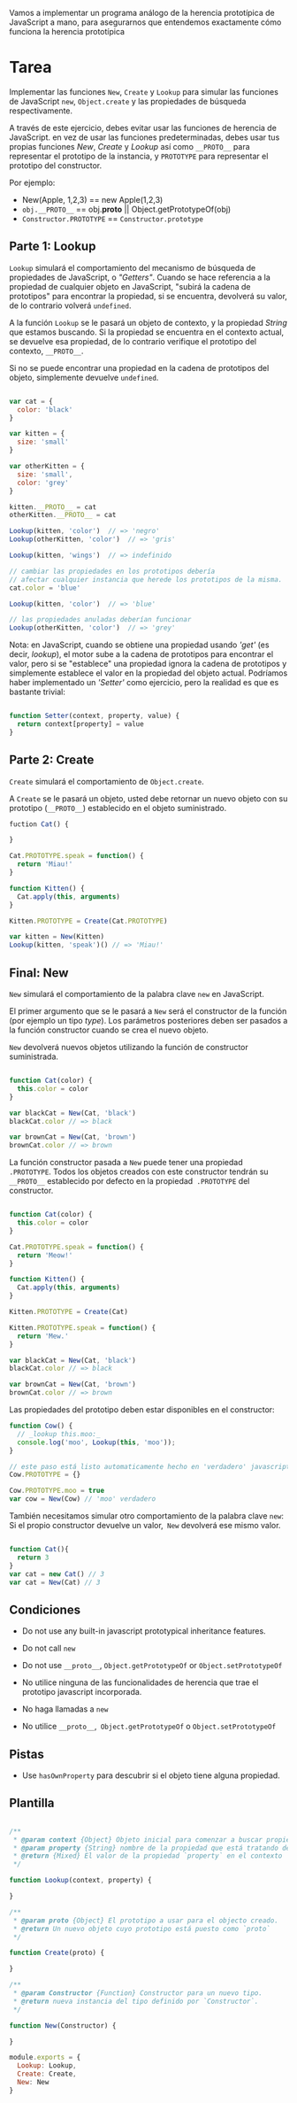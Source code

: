 
Vamos a implementar un programa análogo de la herencia prototípica de JavaScript a mano, para asegurarnos que entendemos exactamente cómo funciona la herencia prototípica

# Tarea

Implementar las funciones `New`, `Create` y `Lookup` para simular las funciones de JavaScript `new`, `Object.create` y las propiedades de búsqueda respectivamente.

A través de este ejercicio, debes evitar usar las funciones de herencia de JavaScript.  en vez de usar las funciones predeterminadas, debes usar tus propias  funciones _New_, _Create_ y _Lookup_ así como `__PROTO__` para representar el prototipo de la instancia, y `PROTOTYPE` para representar el prototipo del constructor.

Por ejemplo:

* New(Apple, 1,2,3) == new Apple(1,2,3)
* `obj.__PROTO__` == obj.__proto__ || Object.getPrototypeOf(obj)
* `Constructor.PROTOTYPE` == `Constructor.prototype`

## Parte 1: Lookup

`Lookup` simulará el comportamiento del mecanismo de búsqueda de propiedades de JavaScript, o _"Getters"_. Cuando se hace referencia a la propiedad de cualquier objeto en JavaScript, "subirá la cadena de prototipos" para encontrar la propiedad, si se encuentra, devolverá su valor, de lo contrario volverá `undefined`.

A la función `Lookup` se le pasará un objeto de contexto, y la propiedad _String_ que estamos buscando. Si la propiedad se encuentra en el contexto actual, se devuelve esa propiedad, de lo contrario verifique el prototipo del contexto, `__PROTO__`.

Si no se puede encontrar una propiedad en la cadena de prototipos del objeto, simplemente devuelve `undefined`.

```js

var cat = {
  color: 'black'
}

var kitten = {
  size: 'small'
}

var otherKitten = {
  size: 'small',
  color: 'grey'
}

kitten.__PROTO__ = cat
otherKitten.__PROTO__ = cat

Lookup(kitten, 'color')  // => 'negro'
Lookup(otherKitten, 'color')  // => 'gris'

Lookup(kitten, 'wings')  // => indefinido

// cambiar las propiedades en los prototipos debería
// afectar cualquier instancia que herede los prototipos de la misma.
cat.color = 'blue'

Lookup(kitten, 'color')  // => 'blue'

// las propiedades anuladas deberían funcionar
Lookup(otherKitten, 'color')  // => 'grey'

```
Nota: en JavaScript, cuando se obtiene una propiedad usando _'get'_ (es decir, _lookup_), el motor sube a la cadena de prototipos para encontrar el valor, pero si se "establece" una propiedad ignora la cadena de prototipos y simplemente establece el valor en la propiedad del objeto actual. Podríamos haber implementado un _'Setter'_ como ejercicio, pero la realidad es que es bastante trivial:

```js

function Setter(context, property, value) {
  return context[property] = value
}

```

## Parte 2: Create

`Create` simulará el comportamiento de `Object.create`.

A `Create` se le pasará un  objeto, usted debe retornar un nuevo objeto con su prototipo (`__PROTO__`) establecido en el objeto suministrado.

```js
fuction Cat() {

}

Cat.PROTOTYPE.speak = function() {
  return 'Miau!'
}

function Kitten() {
  Cat.apply(this, arguments)
}

Kitten.PROTOTYPE = Create(Cat.PROTOTYPE)

var kitten = New(Kitten)
Lookup(kitten, 'speak')() // => 'Miau!'

```

## Final: New

`New` simulará el comportamiento de la palabra clave `new` en JavaScript.

El primer argumento que se le pasará a `New` será el constructor de la función (por ejemplo un tipo _type_).  Los parámetros posteriores deben ser pasados a la función constructor cuando se crea el nuevo objeto. 

`New` devolverá nuevos objetos utilizando la función de constructor suministrada.

```js

function Cat(color) {
  this.color = color
}

var blackCat = New(Cat, 'black')
blackCat.color // => black

var brownCat = New(Cat, 'brown')
brownCat.color // => brown

```
La función constructor pasada a `New` puede tener una propiedad` .PROTOTYPE`. Todos los objetos creados con este constructor tendrán su `__PROTO__` establecido por defecto en la propiedad` .PROTOTYPE` del constructor.

```js

function Cat(color) {
  this.color = color
}

Cat.PROTOTYPE.speak = function() {
  return 'Meow!'
}

function Kitten() {
  Cat.apply(this, arguments)
}

Kitten.PROTOTYPE = Create(Cat)

Kitten.PROTOTYPE.speak = function() {
  return 'Mew.'
}

var blackCat = New(Cat, 'black')
blackCat.color // => black

var brownCat = New(Cat, 'brown')
brownCat.color // => brown

```
Las propiedades del prototipo deben estar disponibles en el constructor:

```js
function Cow() {
  // _lookup this.moo:_
  console.log('moo', Lookup(this, 'moo'));
}

// este paso está listo automaticamente hecho en 'verdadero' javascript.
Cow.PROTOTYPE = {}

Cow.PROTOTYPE.moo = true
var cow = New(Cow) // 'moo' verdadero

```
También necesitamos simular otro comportamiento de la palabra clave `new`: Si el propio constructor devuelve un valor,` New` devolverá ese mismo valor.

```js

function Cat(){
  return 3
}
var cat = new Cat() // 3
var cat = New(Cat) // 3

```

## Condiciones

* Do not use any built-in javascript prototypical inheritance features.
* Do not call `new`
* Do not use `__proto__`, `Object.getPrototypeOf` or `Object.setPrototypeOf`

* No utilice ninguna de las funcionalidades de herencia que trae el prototipo javascript incorporada.
* No haga llamadas a `new`
* No utilice `__proto__`,` Object.getPrototypeOf` o `Object.setPrototypeOf`


## Pistas

* Use `hasOwnProperty` para descubrir si el objeto tiene alguna propiedad.


## Plantilla

```js

/**
 * @param context {Object} Objeto inicial para comenzar a buscar propiedad `property`
 * @param property {String} nombre de la propiedad que está tratando de encontrar.
 * @return {Mixed} El valor de la propiedad `property` en el contexto `context` o en alguna parte de la cadena de prototipo.
 */

function Lookup(context, property) {

}

/**
 * @param proto {Object} El prototipo a usar para el objecto creado.
 * @return Un nuevo objeto cuyo prototipo está puesto como `proto`
 */

function Create(proto) {

}

/**
 * @param Constructor {Function} Constructor para un nuevo tipo.
 * @return nueva instancia del tipo definido por `Constructor`.
 */

function New(Constructor) {

}

module.exports = {
  Lookup: Lookup,
  Create: Create,
  New: New
}

```

